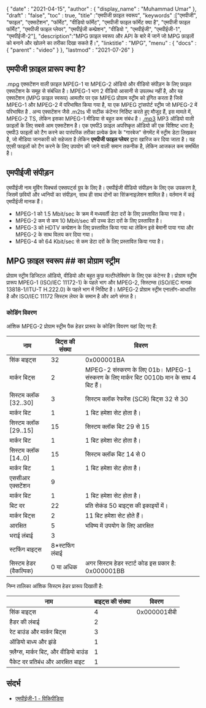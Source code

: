 {
  "date" : "2021-04-15",
  "author" : {
    "display_name" : "Muhammad Umar"
},
  "draft" : "false",
  "toc" : true,
  "title" :"एमपीजी फ़ाइल स्वरूप",
  "keywords" :["एमपीजी", "फाइल", "एक्सटेंशन", "फॉर्मेट", "वीडियो फॉर्मेट", "एमपीजी फाइल फॉर्मेट क्या है", "एमपीजी फाइल फॉर्मेट", "एमपीजी फाइल प्लेयर", "एमपीईजी कम्प्रेशन", "वीडियो ", "एमपीईजी", "एमपीईजी-1", "एमपीईजी-2"],
  "description":"MPG फ़ाइल स्वरूप और API के बारे में जानें जो MPG फ़ाइलों को बनाने और खोलने का तरीका दिखा सकते हैं।",
  "linktitle" : "MPG",
  "menu" : {
    "docs" : {
      "parent" : "video"
}
},
  "lastmod" : "2021-07-26"
}

## एमपीजी फ़ाइल प्रारूप क्या है? ##

.mpg एक्सटेंशन वाली फ़ाइल MPEG-1 या MPEG-2 ऑडियो और वीडियो संपीड़न के लिए फ़ाइल एक्सटेंशन के समूह से संबंधित है। MPEG-1 भाग 2 वीडियो आसानी से उपलब्ध नहीं है, और यह एक्सटेंशन (MPG फ़ाइल स्वरूप) आमतौर पर एक MPEG प्रोग्राम स्ट्रीम को इंगित करता है जिसे MPEG-1 और MPEG-2 में परिभाषित किया गया है, या एक MPEG ट्रांसपोर्ट स्ट्रीम जो MPEG-2 में परिभाषित है . अन्य एक्सटेंशन जैसे .m2ts भी सटीक कंटेनर निर्दिष्ट करते हुए मौजूद हैं, इस मामले में, MPEG-2 TS, लेकिन इसका MPEG-1 मीडिया से बहुत कम संबंध है। [.mp3](/audio/mp3/) MP3 ऑडियो वाली फ़ाइलों के लिए सबसे आम एक्सटेंशन है। एक एमपी3 फ़ाइल अपरिष्कृत ऑडियो की एक विशिष्ट धारा है; एमपी3 फाइलों को टैग करने का पारंपरिक तरीका प्रत्येक फ्रेम के "गारबेज" सेगमेंट में स्ट्रीम डेटा लिखकर है, जो मीडिया जानकारी को सहेजता है लेकिन **एमपीजी फाइल प्लेयर** द्वारा खारिज कर दिया जाता है। यह एएसी फाइलों को टैग करने के लिए उपयोग की जाने वाली समान तकनीक है, लेकिन आजकल कम समर्थित है।

## एमपीईजी संपीड़न ##

एमपीईजी नाम मूविंग पिक्चर्स एक्सपर्ट्स ग्रुप के लिए है। एमपीईजी वीडियो संपीड़न के लिए एक उपकरण है, जिसमें छवियों और ध्वनियों का संपीड़न, साथ ही साथ दोनों का सिंक्रनाइज़ेशन शामिल है।
वर्तमान में कई एमपीईजी मानक हैं।

- MPEG-1 को 1.5 Mbit/sec के क्रम में मध्यवर्ती डेटा दरों के लिए प्रस्तावित किया गया है।
- MPEG-2 कम से कम 10 Mbit/sec की उच्च डेटा दरों के लिए प्रस्तावित है।
- MPEG-3 को HDTV कम्प्रेशन के लिए प्रस्तावित किया गया था लेकिन इसे बेमानी पाया गया और MPEG-2 के साथ विलय कर दिया गया।
- MPEG-4 को 64 Kbit/sec से कम डेटा दरों के लिए प्रस्तावित किया गया है।


## MPG फ़ाइल स्वरूप ## का प्रोग्राम स्ट्रीम

प्रोग्राम स्ट्रीम डिजिटल ऑडियो, वीडियो और बहुत कुछ मल्टीप्लेक्सिंग के लिए एक कंटेनर है। प्रोग्राम स्ट्रीम प्रारूप MPEG-1 (ISO/IEC 11172-1) के पहले भाग और MPEG-2, सिस्टम्स (ISO/IEC मानक 13818-1/ITU-T H.222.0) के पहले भाग में निर्दिष्ट है। MPEG-2 प्रोग्राम स्ट्रीम एनालॉग-आधारित है और ISO/IEC 11172 सिस्टम लेयर के समान है और आगे संगत है।

### कोडिंग विवरण ###

आंशिक MPEG-2 प्रोग्राम स्ट्रीम पैक हेडर प्रारूप के कोडिंग विवरण यहां दिए गए हैं:

| नाम | बिट्स की संख्या | विवरण |
---|---|---|
| सिंक बाइट्स | 32 | 0x000001BA |
| मार्कर बिट्स | 2 | MPEG-2 संस्करण के लिए 01b। MPEG-1 संस्करण के लिए मार्कर बिट 0010b मान के साथ 4 बिट हैं। |
| सिस्टम क्लॉक [32..30] | 3 | सिस्टम क्लॉक रेफरेंस (SCR) बिट्स 32 से 30 |
| मार्कर बिट | 1 | 1 बिट हमेशा सेट होता है। |
| सिस्टम क्लॉक [29..15] | 15 | सिस्टम क्लॉक बिट 29 से 15 |
| मार्कर बिट | 1 | 1 बिट हमेशा सेट होता है। |
| सिस्टम क्लॉक [14..0] | 15 | सिस्टम क्लॉक बिट 14 से 0 |
| मार्कर बिट | 1 | 1 बिट हमेशा सेट होता है। |
| एससीआर एक्सटेंशन | 9 | |
| मार्कर बिट | 1 | 1 बिट हमेशा सेट होता है। |
| बिट दर | 22 | प्रति सेकंड 50 बाइट्स की इकाइयों में। |
| मार्कर बिट्स | 2 | 11 बिट हमेशा सेट होते हैं। |
| आरक्षित | 5 | भविष्य में उपयोग के लिए आरक्षित |
| भराई लंबाई | 3 | |
| स्टफिंग बाइट्स | 8*स्टफिंग लंबाई | |
| सिस्टम हेडर (वैकल्पिक) | 0 या अधिक | अगर सिस्टम हेडर स्टार्ट कोड इस प्रकार है: 0x000001BB |

निम्न तालिका आंशिक सिस्टम हेडर प्रारूप दिखाती है:

| नाम | बाइट्स की संख्या | विवरण |
---|---|---|
| सिंक बाइट्स | 4 | 0x000001बीबी |
| हैडर की लंबाई | 2 | |
| रेट बाउंड और मार्कर बिट्स | 3 | |
| ऑडियो बाध्य और झंडे | 1 | |
| फ़्लैग्स, मार्कर बिट, और वीडियो बाउंड | 1 | |
| पैकेट दर प्रतिबंध और आरक्षित बाइट | 1 | |


## संदर्भ ##

- [एमपीईजी-1 - विकिपीडिया](https://en.wikipedia.org/wiki/MPEG-1)



